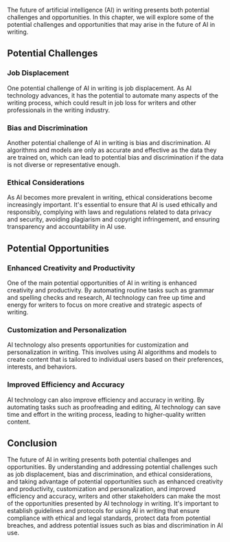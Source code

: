 

The future of artificial intelligence (AI) in writing presents both potential challenges and opportunities. In this chapter, we will explore some of the potential challenges and opportunities that may arise in the future of AI in writing.

Potential Challenges
--------------------

### Job Displacement

One potential challenge of AI in writing is job displacement. As AI technology advances, it has the potential to automate many aspects of the writing process, which could result in job loss for writers and other professionals in the writing industry.

### Bias and Discrimination

Another potential challenge of AI in writing is bias and discrimination. AI algorithms and models are only as accurate and effective as the data they are trained on, which can lead to potential bias and discrimination if the data is not diverse or representative enough.

### Ethical Considerations

As AI becomes more prevalent in writing, ethical considerations become increasingly important. It's essential to ensure that AI is used ethically and responsibly, complying with laws and regulations related to data privacy and security, avoiding plagiarism and copyright infringement, and ensuring transparency and accountability in AI use.

Potential Opportunities
-----------------------

### Enhanced Creativity and Productivity

One of the main potential opportunities of AI in writing is enhanced creativity and productivity. By automating routine tasks such as grammar and spelling checks and research, AI technology can free up time and energy for writers to focus on more creative and strategic aspects of writing.

### Customization and Personalization

AI technology also presents opportunities for customization and personalization in writing. This involves using AI algorithms and models to create content that is tailored to individual users based on their preferences, interests, and behaviors.

### Improved Efficiency and Accuracy

AI technology can also improve efficiency and accuracy in writing. By automating tasks such as proofreading and editing, AI technology can save time and effort in the writing process, leading to higher-quality written content.

Conclusion
----------

The future of AI in writing presents both potential challenges and opportunities. By understanding and addressing potential challenges such as job displacement, bias and discrimination, and ethical considerations, and taking advantage of potential opportunities such as enhanced creativity and productivity, customization and personalization, and improved efficiency and accuracy, writers and other stakeholders can make the most of the opportunities presented by AI technology in writing. It's important to establish guidelines and protocols for using AI in writing that ensure compliance with ethical and legal standards, protect data from potential breaches, and address potential issues such as bias and discrimination in AI use.
